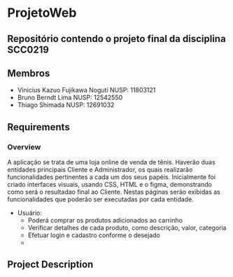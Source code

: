 # ProjetoWeb
## Repositório contendo o projeto final da disciplina SCC0219
## Membros
- Vinicius Kazuo Fujikawa Noguti NUSP: 11803121
- Bruno Berndt Lima NUSP: 12542550
- Thiago Shimada  NUSP: 12691032

## Requirements
### Overview 

A aplicação se trata de uma loja online de venda de tênis. Haverão duas entidades principais Cliente e Administrador, os quais realizarão funcionalidades
pertinentes a cada um dos seus papéis. 
Inicialmente foi criado interfaces visuais, usando CSS, HTML e o figma, demonstrando como será o resultadao final ao Cliente.
Nestas páginas serão exibidas as funcionalidades que poderão ser executadas por cada entidade.
  - Usuário:
    - Poderá comprar os produtos adicionados ao carrinho 
    - Verificar detalhes de cada produto, como descrição, valor, categoria
    - Efetuar login e cadastro conforme o desejado
    - 
  
 
     
  

## Project Description

  
